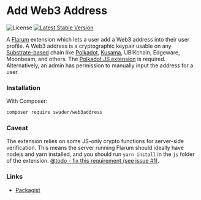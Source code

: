 # Add Web3 Address

![License](https://img.shields.io/badge/license-MIT-blue.svg) [![Latest Stable Version](https://img.shields.io/packagist/v/swader/web3address.svg)](https://packagist.org/packages/swader/web3address)

A [Flarum](http://flarum.org) extension which lets a user add a Web3 address into their user profile. A Web3 address is a cryptographic keypair usable on any [Substrate-based](https://dotleap.com/an-explanation-of-substrate-for-humans/) chain like [Polkadot](https://dotleap.com/an-explanation-of-polkadot-for-humans/), [Kusama](https://youtu.be/Kke1FmIAYfo), UBIKchain, Edgeware, Moonbeam, and others. The [Polkadot JS extension](https://github.com/polkadot-js/extension) is required. Alternatively, an admin has permission to manually input the address for a user.

### Installation

With Composer:

```sh
composer require swader/web3address
```

### Caveat

The extension relies on some JS-only crypto functions for server-side verification. This means the server running Flarum should ideally have nodejs and yarn installed, and you should run `yarn install` in the `js` folder of the extension. [@todo - fix this requirement (see issue #1)](https://github.com/Swader/flarum-web3address/issues/1).

### Links

- [Packagist](https://packagist.org/packages/swader/web3address)
